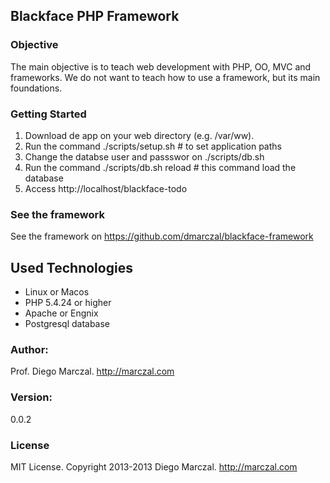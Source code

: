 ## Blackface PHP Framework

### Objective
The main objective is to teach web development with PHP, OO, MVC and frameworks. We do not want to teach how to use a framework, but its main foundations.

### Getting Started

1. Download de app on your web directory (e.g. /var/ww).
2. Run the command ./scripts/setup.sh # to set application paths
3. Change the databse user and passswor on ./scripts/db.sh
4. Run the command ./scripts/db.sh reload # this command load the database
5. Access http://localhost/blackface-todo

### See the framework

See the framework on https://github.com/dmarczal/blackface-framework

## Used Technologies

* Linux or Macos
* PHP 5.4.24 or higher
* Apache or Engnix
* Postgresql database

### Author:
  Prof. Diego Marczal. http://marczal.com

### Version:
  0.0.2

### License
  MIT License. Copyright 2013-2013 Diego Marczal. http://marczal.com
